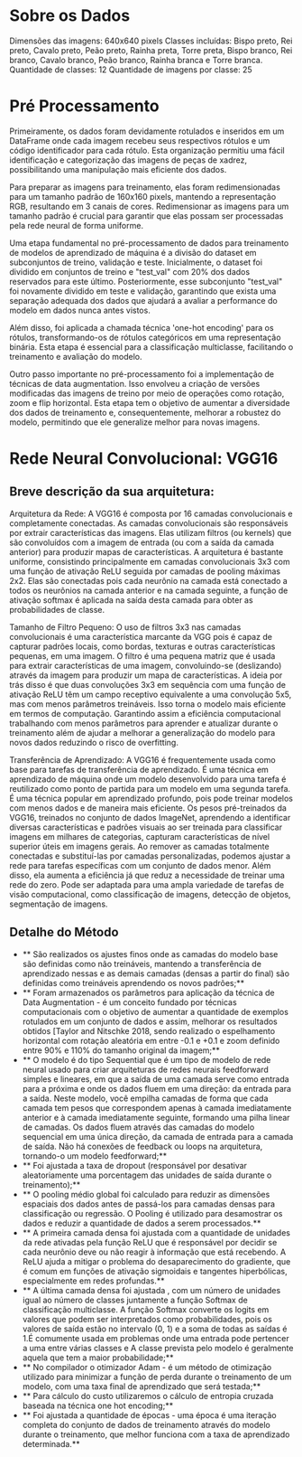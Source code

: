 # Sobre os Dados
Dimensões das imagens: 640x640 pixels
Classes incluídas: Bispo preto, Rei preto, Cavalo preto, Peão preto, Rainha preta, Torre preta, Bispo branco, Rei branco, Cavalo branco, Peão branco, Rainha branca e Torre branca. 
Quantidade de classes: 12
Quantidade de imagens por classe: 25

# Pré Processamento

Primeiramente, os dados foram devidamente rotulados e inseridos em um DataFrame onde cada imagem recebeu seus respectivos rótulos e um código identificador para cada rótulo. Esta organização permitiu uma fácil identificação e categorização das imagens de peças de xadrez, possibilitando uma manipulação mais eficiente dos dados.

Para preparar as imagens para treinamento, elas foram redimensionadas para um tamanho padrão de 160x160 pixels, mantendo a representação RGB, resultando em 3 canais de cores. Redimensionar as imagens para um tamanho padrão é crucial para garantir que elas possam ser processadas pela rede neural de forma uniforme.

Uma etapa fundamental no pré-processamento de dados para treinamento de modelos de aprendizado de máquina é a divisão do dataset em subconjuntos de treino, validação e teste. Inicialmente, o dataset foi dividido em conjuntos de treino e "test_val" com 20% dos dados reservados para este último. Posteriormente, esse subconjunto "test_val" foi novamente dividido em teste e validação, garantindo que exista uma separação adequada dos dados que ajudará a avaliar a performance do modelo em dados nunca antes vistos.

Além disso, foi aplicada a chamada técnica 'one-hot encoding' para os rótulos, transformando-os de rótulos categóricos em uma representação binária. Esta etapa é essencial para a classificação multiclasse, facilitando o treinamento e avaliação do modelo.

Outro passo importante no pré-processamento foi a implementação de técnicas de data augmentation. Isso envolveu a criação de versões modificadas das imagens de treino por meio de operações como rotação, zoom e flip horizontal. Esta etapa tem o objetivo de aumentar a diversidade dos dados de treinamento e, consequentemente, melhorar a robustez do modelo, permitindo que ele generalize melhor para novas imagens.

# Rede Neural Convolucional: VGG16

## Breve descrição da sua arquitetura:

Arquitetura da Rede: A VGG16 é composta por 16 camadas convolucionais e completamente conectadas. As camadas convolucionais são responsáveis por extrair características das imagens. Elas utilizam filtros (ou kernels) que são convoluídos com a imagem de entrada (ou com a saída da camada anterior) para produzir mapas de características. A arquitetura é bastante uniforme, consistindo principalmente em camadas convolucionais 3x3 com uma função de ativação ReLU seguida por camadas de pooling máximas 2x2. Elas são conectadas pois cada neurônio na camada está conectado a todos os neurônios na camada anterior e na camada seguinte, a função de ativação softmax é aplicada na saída desta camada para obter as probabilidades de classe.

Tamanho de Filtro Pequeno: O uso de filtros 3x3 nas camadas convolucionais é uma característica marcante da VGG pois é capaz de capturar padrões locais, como bordas, texturas e outras características pequenas, em uma imagem. O filtro é uma pequena matriz que é usada para extrair características de uma imagem, convoluindo-se (deslizando) através da imagem para produzir um mapa de características. A ideia por trás disso é que duas convoluções 3x3 em sequência com uma função de ativação ReLU têm um campo receptivo equivalente a uma convolução 5x5, mas com menos parâmetros treináveis. Isso torna o modelo mais eficiente em termos de computação. Garantindo assim a eficiência computacional trabalhando com menos parâmetros para aprender e atualizar durante o treinamento além de ajudar a melhorar a generalização do modelo para novos dados reduzindo o risco de overfitting.

Transferência de Aprendizado: A VGG16 é frequentemente usada como base para tarefas de transferência de aprendizado. É uma técnica em aprendizado de máquina onde um modelo desenvolvido para uma tarefa é reutilizado como ponto de partida para um modelo em uma segunda tarefa. É uma técnica popular em aprendizado profundo, pois pode treinar modelos com menos dados e de maneira mais eficiente. Os pesos pré-treinados da VGG16, treinados no conjunto de dados ImageNet, aprendendo a identificar diversas características e padrões visuais ao ser treinada para classificar imagens em milhares de categorias, capturam características de nível superior úteis em imagens gerais. Ao remover as camadas totalmente conectadas e substituí-las por camadas personalizadas, podemos ajustar a rede para tarefas específicas com um conjunto de dados menor. Além disso, ela aumenta a eficiência já que reduz a necessidade de treinar uma rede do zero. Pode ser adaptada para uma ampla variedade de tarefas de visão computacional, como classificação de imagens, detecção de objetos, segmentação de imagens.

## Detalhe do  Método

- ** São realizados os ajustes finos onde as camadas do modelo base são definidas como não treináveis, mantendo a transferência de aprendizado nessas e as demais camadas (densas a partir do final) são definidas como treináveis aprendendo os novos padrões;**
- ** Foram armazenados os parâmetros para aplicação da técnica de Data Augmentation -  é um conceito fundado por técnicas computacionais com o objetivo de aumentar a quantidade de exemplos rotulados em um conjunto de dados e assim, melhorar os resultados obtidos [Taylor and Nitschke 2018, sendo realizado o espelhamento horizontal com rotação aleatória em entre -0.1 e +0.1 e zoom definido entre 90% e 110% do tamanho original da imagem;**
- ** O modelo é do tipo Sequential que é um tipo de modelo de rede neural usado para criar arquiteturas de redes neurais feedforward simples e lineares, em que a saída de uma camada serve como entrada para a próxima e onde os dados fluem em uma direção: da entrada para a saída. Neste modelo, você empilha camadas de forma que cada camada tem pesos que correspondem apenas à camada imediatamente anterior e à camada imediatamente seguinte, formando uma pilha linear de camadas.  Os dados fluem através das camadas do modelo sequencial em uma única direção, da camada de entrada para a camada de saída. Não há conexões de feedback ou loops na arquitetura, tornando-o um modelo feedforward;**
- ** Foi ajustada a taxa de dropout (responsável por desativar aleatoriamente uma porcentagem das unidades de saída durante o treinamento);**
- ** O pooling médio global foi calculado para reduzir as dimensões espaciais dos dados antes de passá-los para camadas densas para classificação ou regressão. O Pooling é utilizado para desamostrar os dados e reduzir a quantidade de dados a serem processados.**
- ** A primeira camada densa foi ajustada com a quantidade de unidades da rede ativadas pela função ReLU que é responsável por decidir se cada neurônio deve ou não reagir à informação que está recebendo. A ReLU ajuda a mitigar o problema do desaparecimento do gradiente, que é comum em funções de ativação sigmoidais e tangentes hiperbólicas, especialmente em redes profundas.**
- ** A última camada densa foi ajustada , com um número de unidades igual ao número de classes juntamente a função Softmax de classificação multiclasse. A função Softmax converte os logits em valores que podem ser interpretados como probabilidades, pois os valores de saída estão no intervalo (0, 1) e a soma de todas as saídas é 1.É comumente usada em problemas onde uma entrada pode pertencer a uma entre várias classes e A classe prevista pelo modelo é geralmente aquela que tem a maior probabilidade;**
- ** No compilador o otimizador Adam - é um método de otimização utilizado para minimizar a função de perda durante o treinamento de um modelo,  com uma taxa final de aprendizado que será testada;**
- ** Para cálculo do custo utilizaremos o cálculo de entropia cruzada baseada na técnica one hot encoding;**
- ** Foi ajustada a quantidade de épocas - uma época é uma iteração completa do conjunto de dados de treinamento através do modelo durante o treinamento, que melhor funciona com a taxa de aprendizado determinada.**


